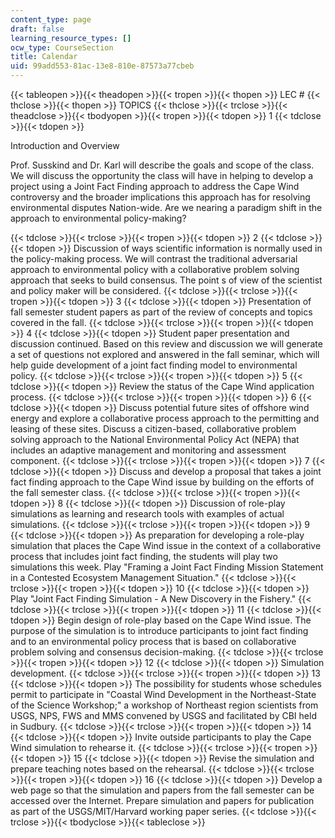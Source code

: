 ```yaml
---
content_type: page
draft: false
learning_resource_types: []
ocw_type: CourseSection
title: Calendar
uid: 99add553-81ac-13e8-810e-87573a77cbeb
---
```

{{< tableopen >}}{{< theadopen >}}{{< tropen >}}{{< thopen >}}
LEC #
{{< thclose >}}{{< thopen >}}
TOPICS
{{< thclose >}}{{< trclose >}}{{< theadclose >}}{{< tbodyopen >}}{{< tropen >}}{{< tdopen >}}
1
{{< tdclose >}}{{< tdopen >}}

Introduction and Overview

Prof. Susskind and Dr. Karl will describe the goals and scope of the class. We will discuss the opportunity the class will have in helping to develop a project using a Joint Fact Finding approach to address the Cape Wind controversy and the broader implications this approach has for resolving environmental disputes Nation-wide. Are we nearing a paradigm shift in the approach to environmental policy-making?

{{< tdclose >}}{{< trclose >}}{{< tropen >}}{{< tdopen >}}
2
{{< tdclose >}}{{< tdopen >}}
Discussion of ways scientific information is normally used in the policy-making process. We will contrast the traditional adversarial approach to environmental policy with a collaborative problem solving approach that seeks to build consensus. The point s of view of the scientist and policy maker will be considered.
{{< tdclose >}}{{< trclose >}}{{< tropen >}}{{< tdopen >}}
3
{{< tdclose >}}{{< tdopen >}}
Presentation of fall semester student papers as part of the review of concepts and topics covered in the fall.
{{< tdclose >}}{{< trclose >}}{{< tropen >}}{{< tdopen >}}
4
{{< tdclose >}}{{< tdopen >}}
Student paper presentation and discussion continued. Based on this review and discussion we will generate a set of questions not explored and answered in the fall seminar, which will help guide development of a joint fact finding model to environmental policy.
{{< tdclose >}}{{< trclose >}}{{< tropen >}}{{< tdopen >}}
5
{{< tdclose >}}{{< tdopen >}}
Review the status of the Cape Wind application process.
{{< tdclose >}}{{< trclose >}}{{< tropen >}}{{< tdopen >}}
6
{{< tdclose >}}{{< tdopen >}}
Discuss potential future sites of offshore wind energy and explore a collaborative process approach to the permitting and leasing of these sites. Discuss a citizen-based, collaborative problem solving approach to the National Environmental Policy Act (NEPA) that includes an adaptive management and monitoring and assessment component.
{{< tdclose >}}{{< trclose >}}{{< tropen >}}{{< tdopen >}}
7
{{< tdclose >}}{{< tdopen >}}
Discuss and develop a proposal that takes a joint fact finding approach to the Cape Wind issue by building on the efforts of the fall semester class.
{{< tdclose >}}{{< trclose >}}{{< tropen >}}{{< tdopen >}}
8
{{< tdclose >}}{{< tdopen >}}
Discussion of role-play simulations as learning and research tools with examples of actual simulations.
{{< tdclose >}}{{< trclose >}}{{< tropen >}}{{< tdopen >}}
9
{{< tdclose >}}{{< tdopen >}}
As preparation for developing a role-play simulation that places the Cape Wind issue in the context of a collaborative process that includes joint fact finding, the students will play two simulations this week. Play "Framing a Joint Fact Finding Mission Statement in a Contested Ecosystem Management Situation."
{{< tdclose >}}{{< trclose >}}{{< tropen >}}{{< tdopen >}}
10
{{< tdclose >}}{{< tdopen >}}
Play "Joint Fact Finding Simulation - A New Discovery in the Fishery."
{{< tdclose >}}{{< trclose >}}{{< tropen >}}{{< tdopen >}}
11
{{< tdclose >}}{{< tdopen >}}
Begin design of role-play based on the Cape Wind issue. The purpose of the simulation is to introduce participants to joint fact finding and to an environmental policy process that is based on collaborative problem solving and consensus decision-making.
{{< tdclose >}}{{< trclose >}}{{< tropen >}}{{< tdopen >}}
12
{{< tdclose >}}{{< tdopen >}}
Simulation development.
{{< tdclose >}}{{< trclose >}}{{< tropen >}}{{< tdopen >}}
13
{{< tdclose >}}{{< tdopen >}}
The possibility for students whose schedules permit to participate in "Coastal Wind Development in the Northeast-State of the Science Workshop;" a workshop of Northeast region scientists from USGS, NPS, FWS and MMS convened by USGS and facilitated by CBI held in Sudbury.
{{< tdclose >}}{{< trclose >}}{{< tropen >}}{{< tdopen >}}
14
{{< tdclose >}}{{< tdopen >}}
Invite outside participants to play the Cape Wind simulation to rehearse it.
{{< tdclose >}}{{< trclose >}}{{< tropen >}}{{< tdopen >}}
15
{{< tdclose >}}{{< tdopen >}}
Revise the simulation and prepare teaching notes based on the rehearsal.
{{< tdclose >}}{{< trclose >}}{{< tropen >}}{{< tdopen >}}
16
{{< tdclose >}}{{< tdopen >}}
Develop a web page so that the simulation and papers from the fall semester can be accessed over the Internet. Prepare simulation and papers for publication as part of the USGS/MIT/Harvard working paper series.
{{< tdclose >}}{{< trclose >}}{{< tbodyclose >}}{{< tableclose >}}